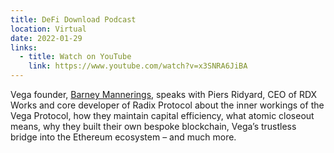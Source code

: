 ```yaml
---
title: DeFi Download Podcast
location: Virtual
date: 2022-01-29
links:
  - title: Watch on YouTube
    link: https://www.youtube.com/watch?v=x3SNRA6JiBA
---
```


Vega founder, <a href="https://twitter.com/barnabee" target="_blank">Barney Mannerings</a>, speaks with Piers Ridyard, CEO of RDX Works and core developer of Radix Protocol about the inner workings of the Vega Protocol, how they maintain capital efficiency, what atomic closeout means, why they built their own bespoke blockchain, Vega’s trustless bridge into the Ethereum ecosystem – and much more.
